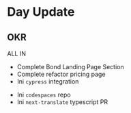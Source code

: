 # Day Update

## OKR

ALL IN

- Complete Bond Landing Page Section
- Complete refactor pricing page
- Ini `cypress` integration

* Ini `codespaces` repo
* Ini `next-translate` typescript PR
